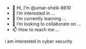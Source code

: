 - 👋 Hi, I’m @umar-sheik-8610
- 👀 I’m interested in ...
- 🌱 I’m currently learning ...
- 💞️ I’m looking to collaborate on ...
- 📫 How to reach me ...

<!---
umar-sheik-8610/umar-sheik-8610 is a ✨ special ✨ repository because its `README.md` (this file) appears on your GitHub profile.
You can click the Preview link to take a look at your changes.
--->i am interested in cyber security


